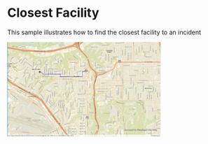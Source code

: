 # Closest Facility

This sample illustrates how to find the closest facility to an incident

<img src="ClosestFacility.jpg" width="350"/>
